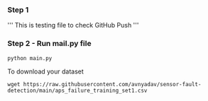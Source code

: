 ### Step 1

'''
This is testing file to check GitHub Push
'''

### Step 2 - Run mail.py file

```bash
python main.py
```

To download your dataset
```
wget https://raw.githubusercontent.com/avnyadav/sensor-fault-detection/main/aps_failure_training_set1.csv
```
